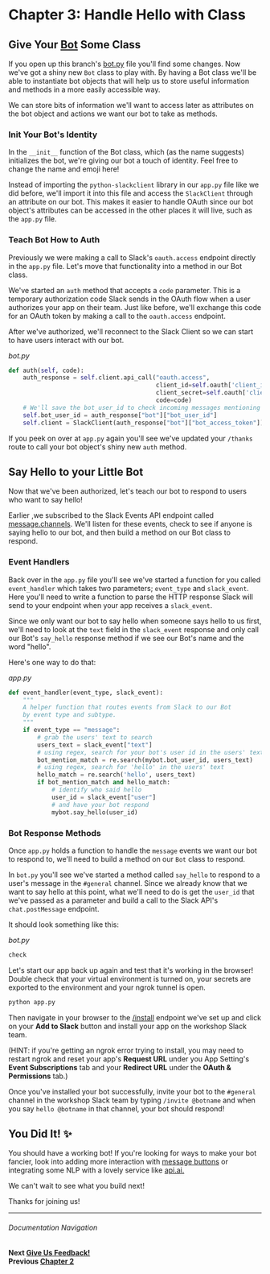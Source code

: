 # Chapter 3: Handle Hello with Class

## Give Your [Bot](bot.py) Some Class

If you open up this branch's [bot.py](bot.py) file you'll find some changes. Now we've got a shiny new `Bot` class to play with. By having a Bot class we'll be able to instantiate bot objects that will help us to store useful information and methods in a more easily accessible way.

We can store bits of information we'll want to access later as attributes on the bot object and actions we want our bot to take as methods.

### Init Your Bot's Identity

In the `__init__` function of the Bot class, which (as the name suggests) initializes the bot, we're giving our bot a touch of identity. Feel free to change the name and emoji here!

Instead of importing the `python-slackclient` library in our `app.py` file like we did before, we'll import it into this file and access the `SlackClient` through an attribute on our bot. This makes it easier to handle OAuth since our bot object's attributes can be accessed in the other places it will live, such as the `app.py` file.

### Teach Bot How to Auth

Previously we were making a call to Slack's `oauth.access` endpoint directly in the `app.py` file. Let's move that functionality into a method in our Bot class.

We've started an `auth` method that accepts a `code` parameter. This is a temporary authorization code Slack sends in the OAuth flow when a user authorizes your app on their team. Just like before, we'll exchange this code for an OAuth token by making a call to the `oauth.access` endpoint.

After we've authorized, we'll reconnect to the Slack Client so we can start to have users interact with our bot.

_bot.py_
```python
def auth(self, code):
    auth_response = self.client.api_call("oauth.access",
                                         client_id=self.oauth['client_id'],
                                         client_secret=self.oauth['client_secret'],
                                         code=code)
    # We'll save the bot_user_id to check incoming messages mentioning our bot
    self.bot_user_id = auth_response["bot"]["bot_user_id"]
    self.client = SlackClient(auth_response["bot"]["bot_access_token"])
```

If you peek on over at `app.py` again you'll see we've updated your `/thanks` route to call your bot object's shiny new `auth` method.

## Say Hello to your Little Bot

Now that we've been authorized, let's teach our bot to respond to users who want to say hello!

Earlier ,we subscribed to the Slack Events API endpoint called [message.channels](https://api.slack.com/events/message.channels). We'll listen for these events, check to see if anyone is saying hello to our bot, and then build a method on our Bot class to respond.

### Event Handlers

Back over in the `app.py` file you'll see we've started a function for you called `event_handler` which takes two parameters; `event_type` and `slack_event`. Here you'll need to write a function to parse the HTTP response Slack will send to your endpoint when your app receives a `slack_event`.

Since we only want our bot to say hello when someone says hello to us first, we'll need to look at the `text` field in the `slack_event` response and only call our Bot's `say_hello` response method if we see our Bot's name and the word "hello".

Here's one way to do that:

_app.py_
```python
def event_handler(event_type, slack_event):
    """
    A helper function that routes events from Slack to our Bot
    by event type and subtype.
    """
    if event_type == "message":
        # grab the users' text to search
        users_text = slack_event["text"]
        # using regex, search for your bot's user id in the users' text
        bot_mention_match = re.search(mybot.bot_user_id, users_text)
        # using regex, search for 'hello' in the users' text
        hello_match = re.search('hello', users_text)
        if bot_mention_match and hello_match:
            # identify who said hello
            user_id = slack_event["user"]
            # and have your bot respond
            mybot.say_hello(user_id)
```

### Bot Response Methods

Once `app.py` holds a function to handle the `message` events we want our bot to respond to, we'll need to build a method on our `Bot` class to respond.

In `bot.py` you'll see we've started a method called `say_hello` to respond to a user's message in the `#general` channel. Since we already know that we want to say hello at this point, what we'll need to do is get the `user_id` that we've passed as a parameter and build a call to the Slack API's `chat.postMessage` endpoint.

It should look something like this:

_bot.py_
```python
check
```

Let's start our app back up again and test that it's working in the browser! Double check that your virtual environment is turned on, your secrets are exported to the environment and your ngrok tunnel is open.

```bash
python app.py
```

Then navigate in your browser to the [/install](http://localhost:5000/install) endpoint we've set up and click on your **Add to Slack** button and install your app on the workshop Slack team.

(HINT: if you're getting an ngrok error trying to install, you may need to restart ngrok and reset your app's **Request URL** under you App Setting's **Event Subscriptions** tab and your **Redirect URL** under the **OAuth & Permissions** tab.)

Once you've installed your bot successfully, invite your bot to the `#general` channel in the workshop Slack team by typing `/invite @botname` and when you say `hello @botname` in that channel, your bot should respond!

## You Did It! :sparkles:

You should have a working bot! If you're looking for ways to make your bot fancier, look into adding more interaction with [message buttons](https://api.slack.com/docs/message-buttons) or integrating some NLP with a lovely service like [api.ai.](https://api.ai/)

We can't wait to see what you build next!

Thanks for joining us!

---
###### Documentation Navigation
**Next [Give Us Feedback!](https://goo.gl/forms/8FlqD5roZtCl7wx92)**  
**Previous [Chapter 2](./../docs/Chapter-2.md)**  
